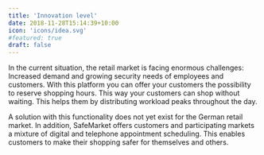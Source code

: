 ```yaml
---
title: 'Innovation level'
date: 2018-11-28T15:14:39+10:00
icon: 'icons/idea.svg'
#featured: true
draft: false
---
```


In the current situation, the retail market is facing enormous challenges: Increased demand and growing security needs of employees and customers.
With this platform you can offer your customers the possibility to reserve shopping hours.
This way your customers can shop without waiting.
This helps them by distributing workload peaks throughout the day. 

A solution with this functionality does not yet exist for the German retail market.
In addition, SafeMarket offers customers and participating markets a mixture of digital and telephone appointment scheduling.
This enables customers to make their shopping safer for themselves and others.
